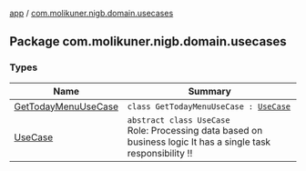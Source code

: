 [app](../index.md) / [com.molikuner.nigb.domain.usecases](./index.md)

## Package com.molikuner.nigb.domain.usecases

### Types

| Name | Summary |
|---|---|
| [GetTodayMenuUseCase](-get-today-menu-use-case/index.md) | `class GetTodayMenuUseCase : `[`UseCase`](-use-case/index.md) |
| [UseCase](-use-case/index.md) | `abstract class UseCase`<br>Role:    Processing data based on business logic     It has a single task responsibility !! |
